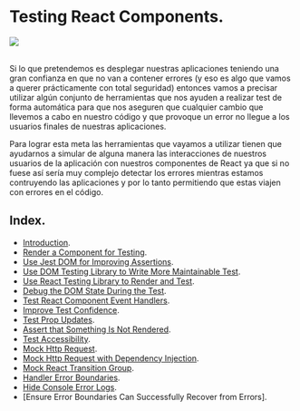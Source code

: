 # Testing React Components.

<div>
  <img src='https://d2eip9sf3oo6c2.cloudfront.net/playlists/square_covers/000/412/618/square_480/JSTesting_4_ReactComponents.png'>
</div>
<br />

Si lo que pretendemos es desplegar nuestras aplicaciones teniendo una gran confianza en que no van a contener errores (y eso es algo que vamos a querer prácticamente con total seguridad) entonces vamos a precisar utilizar algún conjunto de herramientas que nos ayuden a realizar test de forma automática para que nos aseguren que cualquier cambio que llevemos a cabo en nuestro código y que provoque un error no llegue a los usuarios finales de nuestras aplicaciones.

Para lograr esta meta las herramientas que vayamos a utilizar tienen que ayudarnos a simular de alguna manera las interacciones de nuestros usuarios de la aplicación con nuestros componentes de React ya que si no fuese así sería muy complejo detectar los errores mientras estamos contruyendo las aplicaciones y por lo tanto permitiendo que estas viajen con errores en el código.

## Index.

- [Introduction](./05_01.md).
- [Render a Component for Testing](./05_02.md).
- [Use Jest DOM for Improving Assertions](./05_03.md).
- [Use DOM Testing Library to Write More Maintainable Test](./05_04.md).
- [Use React Testing Library to Render and Test](./05_05.md).
- [Debug the DOM State During the Test](./05_06.md).
- [Test React Component Event Handlers](./05_07.md).
- [Improve Test Confidence](./05_08.md).
- [Test Prop Updates](./05_09.md).
- [Assert that Something Is Not Rendered](./05_10.md).
- [Test Accessibility](./05_11.md).
- [Mock Http Request](./05_12.md).
- [Mock Http Request with Dependency Injection](./05_13.md).
- [Mock React Transition Group](./05_14.md).
- [Handler Error Boundaries](./05_15.md).
- [Hide Console Error Logs](./05_16.md).
- [Ensure Error Boundaries Can Successfully Recover from Errors].
